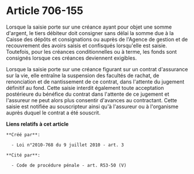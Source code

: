 # Article 706-155

Lorsque la saisie porte sur une créance ayant pour objet une somme d'argent, le tiers débiteur doit consigner sans délai la
somme due à la Caisse des dépôts et consignations ou auprès de l'Agence de gestion et de recouvrement des avoirs saisis et
confisqués lorsqu'elle est saisie. Toutefois, pour les créances conditionnelles ou à terme, les fonds sont consignés lorsque
ces créances deviennent exigibles. 

Lorsque la saisie porte sur une créance figurant sur un contrat d'assurance sur la vie, elle entraîne la suspension des
facultés de rachat, de renonciation et de nantissement de ce contrat, dans l'attente du jugement définitif au fond. Cette
saisie interdit également toute acceptation postérieure du bénéfice du contrat dans l'attente de ce jugement et l'assureur ne
peut alors plus consentir d'avances au contractant. Cette saisie est notifiée au souscripteur ainsi qu'à l'assureur ou à
l'organisme auprès duquel le contrat a été souscrit.

**Liens relatifs à cet article**

	**Créé par**:

	  - Loi n°2010-768 du 9 juillet 2010 - art. 3

	**Cité par**:

	  - Code de procédure pénale - art. R53-50 (V)
